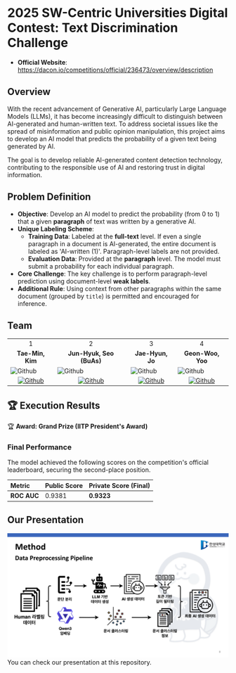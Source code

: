 # 2025 SW-Centric Universities Digital Contest: Text Discrimination Challenge
* **Official Website**: https://dacon.io/competitions/official/236473/overview/description

## Overview

With the recent advancement of Generative AI, particularly Large Language Models (LLMs), it has become increasingly difficult to distinguish between AI-generated and human-written text. To address societal issues like the spread of misinformation and public opinion manipulation, this project aims to develop an AI model that predicts the probability of a given text being generated by AI.

The goal is to develop reliable AI-generated content detection technology, contributing to the responsible use of AI and restoring trust in digital information.


## Problem Definition

* **Objective**: Develop an AI model to predict the probability (from 0 to 1) that a given **paragraph** of text was written by a generative AI.
* **Unique Labeling Scheme**:
    * **Training Data**: Labeled at the **full-text** level. If even a single paragraph in a document is AI-generated, the entire document is labeled as 'AI-written (1)'. Paragraph-level labels are not provided.
    * **Evaluation Data**: Provided at the **paragraph** level. The model must submit a probability for each individual paragraph.
* **Core Challenge**: The key challenge is to perform paragraph-level prediction using document-level **weak labels**.
* **Additional Rule**: Using context from other paragraphs within the same document (grouped by `title`) is permitted and encouraged for inference.


## Team

<table>
  <tr>
    <td> <div align=center>  1 </div> </td>
    <td> <div align=center>  2 </div> </td>
    <td> <div align=center>  3 </div> </td>
    <td> <div align=center>  4 </div> </td>
  </tr>
  <tr>
    <td> <div align=center> <b>Tae-Min, Kim </b> </div> </td>
    <td> <div align=center> <b>Jun-Hyuk, Seo (BuAs)</b> </div> </td>
    <td> <div align=center> <b>Jae-Hyun, Jo</b>  </div>  </td>
    <td> <div align=center> <b>Geon-Woo, Yoo</b> </div> </td>
  </tr>
  <tr>
    <td> <img alt="Github" src ="https://avatars.githubusercontent.com/u/96530685?v=4" width="200" height="300"/> </td>
    <td> <img alt="Github" src ="https://github.com/user-attachments/assets/2fad07e0-8441-46fd-8f4b-60870260e3f9" width="200" height="300"/> </td>
    <td>  <img  alt="Github"  src ="https://avatars.githubusercontent.com/u/132897663?v=4"      width="200"  height="300"/>  </td>
    <td> <img alt="Github" src ="https://avatars.githubusercontent.com/u/211630193?s=200&v=4" width="200" height="300"/> </td>
  </tr>
  <tr>
    <td> <div align=center> <a href="https://github.com/taemin6697"> <img alt="Github" src ="https://img.shields.io/badge/Github-181717.svg?&style=plastic&logo=Github&logoColor=white"/> </div> </td>
    <td> <div align=center> <a href="https://github.com/SeoBuAs"> <img alt="Github" src ="https://img.shields.io/badge/Github-181717.svg?&style=plastic&logo=Github&logoColor=white"/> </div> </td>
    <td>  <div  align=center>  <a  href="https://github.com/ChoIntelligence">  <img  alt="Github"  src ="https://img.shields.io/badge/Github-181717.svg?&style=plastic&logo=Github&logoColor=white"/>  </div>  </td>
    <td> <div align=center> <a href="https://github.com/HSU-Capstone-Design"> <img alt="Github" src ="https://img.shields.io/badge/Github-181717.svg?&style=plastic&logo=Github&logoColor=white"/> </div> </td>

  </tr>
</table>


## 🏆 Execution Results
🏆 **Award: Grand Prize (IITP President's Award)**

### Final Performance
The model achieved the following scores on the competition's official leaderboard, securing the second-place position.

| Metric     | Public Score | Private Score (Final) |
| :--------- | :----------- | :-------------------- |
| **ROC AUC** | 0.9381       | **0.9323** |


## Our Presentation
<tr>
 <td><img src="./image/Presentation_Main.png" alt="Image 1" width="1000px" /></td>
</tr>
You can check our presentation at this repository.

